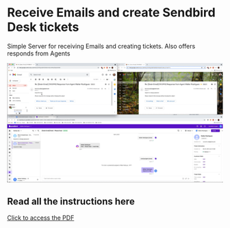 # Receive Emails and create Sendbird Desk tickets

Simple Server for receiving Emails and creating tickets. Also offers responds from Agents

![](desk-final.png?raw=true)

## Read all the instructions here

[Click to access the PDF](https://github.com/warodri-sendbird/desk-email-nodejs/blob/desk-email-support.pdf)
